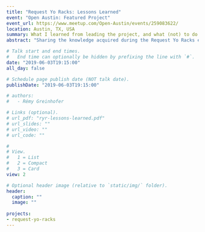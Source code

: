 ```yaml
---
title: "Request Yo Racks: Lessons Learned"
event: "Open Austin: Featured Project"
event_url: https://www.meetup.com/Open-Austin/events/259083622/
location: Austin, TX, USA
summary: What I learned from leading the project, and what (not) to do next time.
abstract: "Sharing the knowledge acquired during the Request Yo Racks experiment. This talk will help current and future project leaders make sure their endeavor is a success."

# Talk start and end times.
#   End time can optionally be hidden by prefixing the line with `#`.
date: "2019-06-03T19:15:00"
all_day: false

# Schedule page publish date (NOT talk date).
publishDate: "2019-06-03T19:15:00"

# authors:
#   - Rémy Greinhofer

# Links (optional).
# url_pdf: "ryr-lessons-learned.pdf"
# url_slides: ""
# url_video: ""
# url_code: ""

# 
# View.
#   1 = List
#   2 = Compact
#   3 = Card
view: 2

# Optional header image (relative to `static/img/` folder).
header:
  caption: ""
  image: ""
  
projects:
- request-yo-racks
---
```

